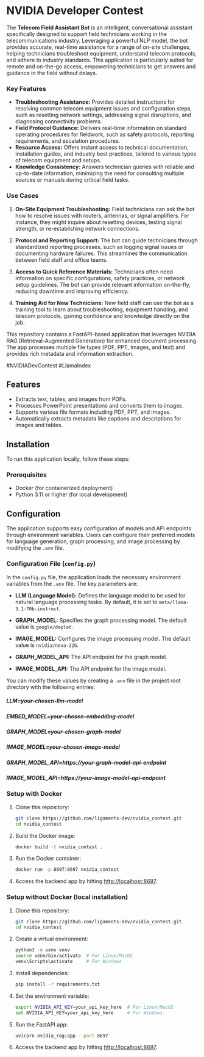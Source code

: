 # NVIDIA Developer Contest

The **Telecom Field Assistant Bot** is an intelligent, conversational assistant specifically designed to support field technicians working in the telecommunications industry. Leveraging a powerful NLP model, the bot provides accurate, real-time assistance for a range of on-site challenges, helping technicians troubleshoot equipment, understand telecom protocols, and adhere to industry standards. This application is particularly suited for remote and on-the-go access, empowering technicians to get answers and guidance in the field without delays.

### Key Features
- **Troubleshooting Assistance:** Provides detailed instructions for resolving common telecom equipment issues and configuration steps, such as resetting network settings, addressing signal disruptions, and diagnosing connectivity problems.
- **Field Protocol Guidance:** Delivers real-time information on standard operating procedures for fieldwork, such as safety protocols, reporting requirements, and escalation procedures.
- **Resource Access:** Offers instant access to technical documentation, installation guides, and industry best practices, tailored to various types of telecom equipment and setups.
- **Knowledge Consistency:** Answers technician queries with reliable and up-to-date information, minimizing the need for consulting multiple sources or manuals during critical field tasks.

### Use Cases
1. **On-Site Equipment Troubleshooting:** Field technicians can ask the bot how to resolve issues with routers, antennas, or signal amplifiers. For instance, they might inquire about resetting devices, testing signal strength, or re-establishing network connections.
  
2. **Protocol and Reporting Support:** The bot can guide technicians through standardized reporting processes, such as logging signal issues or documenting hardware failures. This streamlines the communication between field staff and office teams.

3. **Access to Quick Reference Materials:** Technicians often need information on specific configurations, safety practices, or network setup guidelines. The bot can provide relevant information on-the-fly, reducing downtime and improving efficiency.

4. **Training Aid for New Technicians:** New field staff can use the bot as a training tool to learn about troubleshooting, equipment handling, and telecom protocols, gaining confidence and knowledge directly on the job.

This repository contains a FastAPI-based application that leverages NVIDIA RAG (Retrieval-Augmented Generation) for enhanced document processing. The app processes multiple file types (PDF, PPT, Images, and text) and provides rich metadata and information extraction.

#NVIDIADevContest #LlamaIndex

## Features
- Extracts text, tables, and images from PDFs.
- Processes PowerPoint presentations and converts them to images.
- Supports various file formats including PDF, PPT, and images.
- Automatically extracts metadata like captions and descriptions for images and tables.

## Installation

To run this application locally, follow these steps:

### Prerequisites
- Docker (for containerized deployment)
- Python 3.11 or higher (for local development)

## Configuration

The application supports easy configuration of models and API endpoints through environment variables. Users can configure their preferred models for language generation, graph processing, and image processing by modifying the `.env` file.

### Configuration File (`config.py`)

In the `config.py` file, the application loads the necessary environment variables from the `.env` file. The key parameters are:

- **LLM (Language Model):** Defines the language model to be used for natural language processing tasks. By default, it is set to `meta/llama-3.1-70b-instruct`.
  
- **GRAPH_MODEL:** Specifies the graph processing model. The default value is `google/deplot`.

- **IMAGE_MODEL:** Configures the image processing model. The default value is `nvidia/neva-22b`.

- **GRAPH_MODEL_API:** The API endpoint for the graph model.

- **IMAGE_MODEL_API:** The API endpoint for the image model.

You can modify these values by creating a `.env` file in the project root directory with the following entries:

##### LLM=your-chosen-llm-model 
##### EMBED_MODEL=your-chosen-embedding-model
##### GRAPH_MODEL=your-chosen-graph-model 
##### IMAGE_MODEL=your-chosen-image-model 
##### GRAPH_MODEL_API=https://your-graph-model-api-endpoint 
##### IMAGE_MODEL_API=https://your-image-model-api-endpoint

### Setup with Docker
1. Clone this repository:
    ```bash
    git clone https://github.com/ligaments-dev/nvidia_contest.git
    cd nvidia_contest
    ```

2. Build the Docker image:
    ```bash
    docker build -t nvidia_contest .
    ```

3. Run the Docker container:
    ```bash
    docker run -p 8697:8697 nvidia_contest
    ```

4. Access the backend app by hitting [http://localhost:8697](http://localhost:8697).

### Setup without Docker (local installation)
1. Clone this repository:
    ```bash
    git clone https://github.com/ligaments-dev/nvidia_contest.git
    cd nvidia_contest
    ```

2. Create a virtual environment:
    ```bash
    python3 -m venv venv
    source venv/bin/activate  # For Linux/MacOS
    venv\Scripts\activate     # For Windows
    ```

3. Install dependencies:
    ```bash
    pip install -r requirements.txt
    ```

4. Set the environment variable:
    ```bash
    export NVIDIA_API_KEY=your_api_key_here  # For Linux/MacOS
    set NVIDIA_API_KEY=your_api_key_here     # For Windows
    ```

5. Run the FastAPI app:
    ```bash
    uvicorn nvidia_rag:app --port 8697
    ```

6. Access the backend app by hitting [http://localhost:8697](http://localhost:8697).
